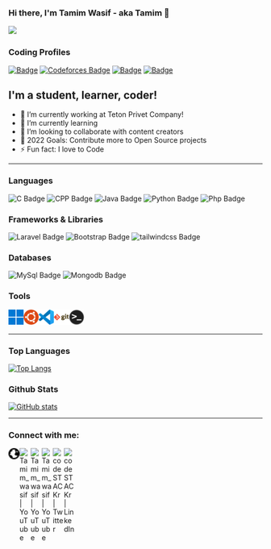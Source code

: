 ### Hi there, I'm Tamim Wasif - aka Tamim 👋

![](https://komarev.com/ghpvc/?username=tamimjdd)

### Coding Profiles
[![Badge](https://cp-logo.vercel.app/codechef/tamimjd?logo=true)](https://www.codechef.com/users/tamimjd)
[![Codeforces Badge](https://cp-logo.vercel.app/codeforces/tamimwasif?style=flat&labelColor=fad15b&logo=codeforces&logoColor=white)](https://codeforces.com/profile/tamimwasif)
[![Badge](https://img.shields.io/badge/-Hackerrank-2EC866?style=for-the-badge&logo=HackerRank&logoColor=white)](https://www.hackerrank.com/deviltamim88)
[![Badge](https://img.shields.io/badge/-uri-2EC866?style=for-the-badge&logo=URI&logoColor=white)](https://www.beecrowd.com.br/judge/en/profile/173815)

## I'm a student, learner, coder!
- 🔭 I’m currently working at Teton Privet Company!
- 🌱 I’m currently learning
- 👯 I’m looking to collaborate with content creators
- 🥅 2022 Goals: Contribute more to Open Source projects
- ⚡ Fun fact: I love to Code
---
### Languages

![C Badge](https://img.shields.io/badge/-C-5968ba?style=for-the-badge&labelColor=0b0b0b&logo=c&logoColor=5968ba)
![CPP Badge](https://img.shields.io/badge/-CPP-5e97d0?style=for-the-badge&labelColor=0b0b0b&logo=cplusplus&logoColor=5e97d0)
![Java Badge](https://img.shields.io/badge/-JAVA-5382a1?style=for-the-badge&labelColor=0b0b0b&logo=java&logoColor=5382a1)
![Python Badge](https://img.shields.io/badge/-PYTHON-FFD43B?style=for-the-badge&labelColor=0b0b0b&logo=python&logoColor=FFD43B)
![Php Badge](https://img.shields.io/badge/-PHP-8993be?style=for-the-badge&labelColor=0b0b0b&logo=php&logoColor=8993be)


### Frameworks & Libraries

![Laravel Badge](https://img.shields.io/badge/-LARAVEL-F0DB4F?style=for-the-badge&labelColor=0b0b0b&logo=laravel&logoColor=F0DB4F)
![Bootstrap Badge](https://img.shields.io/badge/-Bootstrap-7952b3?style=for-the-badge&labelColor=0b0b0b&logo=bootstrap&logoColor=7952b3)
![tailwindcss Badge](https://img.shields.io/badge/-Tailwindcss-0779ad?style=for-the-badge&labelColor=0b0b0b&logo=tailwindcss&logoColor=0779ad)

### Databases

![MySql Badge](https://img.shields.io/badge/-mysql-4479a1?style=for-the-badge&labelColor=0b0b0b&logo=mysql&logoColor=4479a1)
![Mongodb Badge](https://img.shields.io/badge/-mongodb-3e9737?style=for-the-badge&labelColor=0b0b0b&logo=mongodb&logoColor=3e9737)

### Tools

<img align="left" alt="windows" width="30px" src="https://raw.githubusercontent.com/github/explore/80688e429a7d4ef2fca1e82350fe8e3517d3494d/topics/windows/windows.png" />
<img align="left" alt="ubuntu" width="30px" src="https://raw.githubusercontent.com/github/explore/80688e429a7d4ef2fca1e82350fe8e3517d3494d/topics/ubuntu/ubuntu.png" />
<img align="left" alt="visual-studio-code" width="30px" src="https://raw.githubusercontent.com/github/explore/80688e429a7d4ef2fca1e82350fe8e3517d3494d/topics/visual-studio-code/visual-studio-code.png" />
<img align="left" alt="git" width="30px" src="https://raw.githubusercontent.com/github/explore/80688e429a7d4ef2fca1e82350fe8e3517d3494d/topics/git/git.png" />
<img align="left" alt="terminal" width="30px" src="https://raw.githubusercontent.com/github/explore/80688e429a7d4ef2fca1e82350fe8e3517d3494d/topics/terminal/terminal.png" />

<br />
<br />

---
### Top Languages

[![Top Langs](https://github-readme-stats.vercel.app/api/top-langs/?username=tamimjdd&layout=compact&theme=tokyonight&langs_count=6)](https://github.com/tamimjdd?tab=repositories)

### Github Stats

[![ GitHub stats](https://github-readme-stats.vercel.app/api?username=tamimjdd&show_icons=true&hide=&theme=tokyonight)](https://github.com/tamimjdd?tab=repositories)

---
### Connect with me:

[<img align="left" alt="codeSTACKr.com" width="22px" src="https://raw.githubusercontent.com/iconic/open-iconic/master/svg/globe.svg" />](https://tamimwasif.com)
[<img align="left" alt="Tamim_wasif | YouTube" width="22px" src="https://cdn.jsdelivr.net/npm/simple-icons@v3/icons/youtube.svg" />](https://www.youtube.com/channel/UCEX3BfAnJMi0mmpQI60UIDA?view_as=subscriber)
[<img align="left" alt="Tamim_wasif | YouTube" width="22px" src="https://cdn.jsdelivr.net/npm/simple-icons@v3/icons/gmail.svg" />](mailto:deviltamim88@gmail.com)
[<img align="left" alt="Tamim_wasif | YouTube" width="22px" src="https://cdn.jsdelivr.net/npm/simple-icons@v3/icons/facebook.svg" />](https://www.facebook.com/logan.hakathon)
[<img align="left" alt="codeSTACKr | Twitter" width="22px" src="https://cdn.jsdelivr.net/npm/simple-icons@v3/icons/twitter.svg" />](https://twitter.com/WasifTamim)
[<img align="left" alt="codeSTACKr | LinkedIn" width="22px" src="https://cdn.jsdelivr.net/npm/simple-icons@v3/icons/linkedin.svg" />](https://www.linkedin.com/in/tamim-wasif-72b453158/)

<br />

